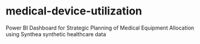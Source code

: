 # medical-device-utilization
Power BI Dashboard for Strategic Planning of Medical Equipment Allocation using Synthea synthetic healthcare data
